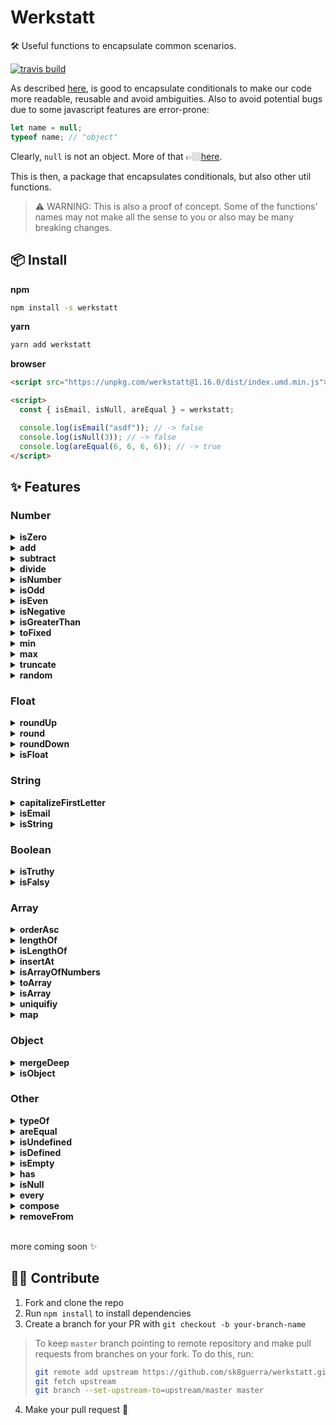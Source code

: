 # Werkstatt

🛠 Useful functions to encapsulate common scenarios.

[![travis build](https://img.shields.io/travis/sk8guerra/werkstatt)](https://travis-ci.org/github/sk8Guerra/werkstatt)

As described [here](https://github.com/ryanmcdermott/clean-code-javascript#encapsulate-conditionals), is good to encapsulate conditionals to make our code more readable, reusable and avoid ambiguities. Also to avoid potential bugs due to some javascript features are error-prone:

```javascript
let name = null;
typeof name; // "object"
```

Clearly, `null` is not an object. More of that 👉🏼[here](https://2ality.com/2013/10/typeof-null.html).

This is then, a package that encapsulates conditionals, but also other util functions.

> ⚠️ WARNING: This is also a proof of concept. Some of the functions' names may not make all the sense to you or also may be many breaking changes.

## 📦 Install

**npm**

```bash
npm install -s werkstatt
```

**yarn**

```bash
yarn add werkstatt
```

**browser**

```html
<script src="https://unpkg.com/werkstatt@1.16.0/dist/index.umd.min.js"></script>

<script>
  const { isEmail, isNull, areEqual } = werkstatt;

  console.log(isEmail("asdf")); // -> false
  console.log(isNull(3)); // -> false
  console.log(areEqual(6, 6, 6, 6)); // -> true
</script>
```

## ✨ Features

### Number

<details>
<summary><strong>isZero</strong></summary>

##### Arguments

| argument | type   | description                      | returns |
| -------- | ------ | -------------------------------- | ------- |
| value    | number | will be tested if it is 0 or not | boolean |

```javascript
const { isZero } = require("werkstatt");

isZero(7); // -> false
isZero(0); // -> true
```


</details>

<details>
<summary><strong>add</strong></summary>

##### Arguments

| argument | type   | description                          | returns |
| -------- | ------ | ------------------------------------ | ------- |
| values   | number | either an array of numbers or n args | number  |

```javascript
const { add } = require("werkstatt");

add(3, 6, 11); // -> 20
const numbers = [1, 2, 3];
add(...numbers); // -> 6

// or just pass the array
add(numbers); // -> 6
```

</details>

<details>
<summary><strong>subtract</strong></summary>

##### Arguments

| argument | type   | description                      | returns |
| -------- | ------ | -------------------------------- | ------- |
| values   | number | numbers that will be subtrtacted | number  |

```javascript
const { subtract } = require("werkstatt");

subtract(6, 3); // -> 3
```

> NOTE: currently it only supports two numbers as paremeters.

</details>

<details>
<summary><strong>divide</strong></summary>

##### Arguments

| argument | type   | description                   | returns |
| -------- | ------ | ----------------------------- | ------- |
| dividend | number | the dividend of the operation | number  |
| divider  | number | the divider of the operation  | number  |

```javascript
const { divide } = require("werkstatt");

divide(100, 2); // -> 50
divide(10, 5); // -> 2
```

</details>

<details>
<summary><strong>isNumber</strong></summary>

##### Arguments

| argument | type | description                           | returns |
| -------- | ---- | ------------------------------------- | ------- |
| value    | any  | will be tested if it is number or not | boolean |

```javascript
const { isNumber } = require("werkstatt");

isNumber(54); // -> true
isNumber({ hola: "adios" }); // -> false
isNumber([]); // -> false
isNumber(""); // -> false
isNumber(3); // -> true
isNumber(true); // -> false
```

> NOTE: this is an implementation of [is-number](https://www.npmjs.com/package/is-number) package.

</details>

<details>
<summary><strong>isOdd</strong></summary>

##### Arguments

| argument | type   | description                               | returns |
| -------- | ------ | ----------------------------------------- | ------- |
| value    | number | will be tested if it is odd number or not | boolean |

```javascript
const { isOdd } = require("werkstatt");

isOdd(7); // -> true
isOdd(4); // -> false
```

> NOTE: this is an implementation of [is-odd](https://www.npmjs.com/package/is-odd) package.

</details>

<details>
<summary><strong>isEven</strong></summary>

##### Arguments

| argument | type   | description                                | returns |
| -------- | ------ | ------------------------------------------ | ------- |
| value    | number | will be tested if it is even number or not | boolean |

```javascript
const { isEven } = require("werkstatt");

isEven(7); // -> false
isEven(4); // -> true
```

> NOTE: this is an implementation of [is-even](https://www.npmjs.com/package/is-even) package.

</details>

<details>
<summary><strong>isNegative</strong></summary>

##### Arguments

| argument | type   | description                                    | returns |
| -------- | ------ | ---------------------------------------------- | ------- |
| value    | number | will be tested if it is negative number or not | boolean |

```javascript
const { isNegative } = require("werkstatt");

isNegative(-54); // -> true
isNegative(4); // -> false
```

</details>

<details>
<summary><strong>isGreaterThan</strong></summary>

##### Arguments

| argument       | type   | description                  | returns |
| -------------- | ------ | ---------------------------- | ------- |
| firstArgument  | number | first value to be evaluated  | boolean |
| secondArgument | number | second value to be evaluated | boolean |

```javascript
const { isGreaterThan } = require("werkstatt");

isGreaterThan(100, 50); // -> true
isGreaterThan(1, 50); // -> false
```

</details>

<details>
<summary><strong>toFixed</strong></summary>

##### Arguments

| argument  | type   | description                |
| --------- | ------ | -------------------------- |
| value     | number | number to convert          |
| precision | number | desired amount of decimals |

```javascript
const { toFixed } = require("werkstatt");

toFixed(3.14, 4); // -> '3.1400'
toFixed(5.1346, 3); // -> '5.135'
```

</details>

<details>
<summary><strong>min</strong></summary>

##### Arguments

| argument | type                             | description                        |
| -------- | -------------------------------- | ---------------------------------- |
| value    | array of numbers or several args | where to look for the lowest value |

```javascript
const { min } = require("werkstatt");

min(264, 736, 223, 979, 124); // -> 124
min([543, 333, 22, 1865, 976]); // -> 22
```

</details>

<details>
<summary><strong>max</strong></summary>

##### Arguments

| argument | type                             | description                         |
| -------- | -------------------------------- | ----------------------------------- |
| value    | array of numbers or several args | where to look for the highest value |

```javascript
const { max } = require("werkstatt");

max(264, 736, 223, 979, 124); // -> 979
max([543, 333, 22, 1865, 976]); // -> 1865
```

</details>

<details>
<summary><strong>truncate</strong></summary>

##### Arguments

| argument | type   | description                                  |
| -------- | ------ | -------------------------------------------- |
| value    | number | float number where decimales will be removed |

```javascript
const { truncate } = require("werkstatt");

truncate(123.4567); // -> 123
```

</details>

<details>
<summary><strong>random</strong></summary>

##### Arguments

| argument  | type   | description                |
| --------- | ------ | -------------------------- |
| lower     | number | lower number desired       |
| upper     | number | upper number desired       |
| precision | number | amount of decimals desired |

```javascript
const { random } = require("werkstatt");

random(5, 10, 2); // -> 9.32
```

</details>

### Float

<details>
<summary><strong>roundUp</strong></summary>

##### Arguments

| argument | type  |
| -------- | ----- |
| number   | float |

```javascript
const { roundUp } = require("werkstatt");

roundUp(3.2); // -> 4
```

</details>

<details>
<summary><strong>round</strong></summary>

##### Arguments

| argument | type  |
| -------- | ----- |
| number   | float |

```javascript
const { round } = require("werkstatt");

round(5.95); // -> 6
round(5.5); // -> 6
round(5.05); // -> 5
```

</details>

<details>
<summary><strong>roundDown</strong></summary>

##### Arguments

| argument | type  |
| -------- | ----- |
| number   | float |

```javascript
const { roundDown } = require("werkstatt");

roundDown(3.8); // -> 3
```

</details>

<details>
<summary><strong>isFloat</strong></summary>

##### Arguments

| argument | type          | description                       | returns |
| -------- | ------------- | --------------------------------- | ------- |
| value    | number, float | will be tested if is or not float | boolean |

```javascript
const { isFloat } = require("werkstatt");

isFloat(6); // -> false
isFloat(6.5); // -> true
```

</details>

### String

<details>
<summary><strong>capitalizeFirstLetter</strong></summary>

##### Arguments

| argument | type   | description                       | returns |
| -------- | ------ | --------------------------------- | ------- |
| value    | string | string to capitalize first letter | string  |

```javascript
const { capitalizeFirstLetter } = require("werkstatt");

capitalizeFirstLetter("hola"); // -> 'Hola'
capitalizeFirstLetter("adios"); // -> 'Adios'
```

> NOTE: this is an implementation of a [Flavio's function](https://flaviocopes.com/how-to-uppercase-first-letter-javascript/)

</details>

<details>
<summary><strong>isEmail</strong></summary>

##### Arguments

| argument | type   | description                                    | returns |
| -------- | ------ | ---------------------------------------------- | ------- |
| value    | string | will be tested if it satisfies an email format | boolean |

```javascript
const { isEmail } = require("werkstatt");

isEmail("a@a.c"); // -> false
isEmail("a@a.co"); // -> true
```

> Best regex [found out there](https://stackoverflow.com/questions/46155/how-to-validate-an-email-address-in-javascript).

</details>

<details>
<summary><strong>isString</strong></summary>

##### Arguments

| argument | type | description                          | returns |
| -------- | ---- | ------------------------------------ | ------- |
| value    | any  | whether or not the value is a string | boolean |

```javascript
const { isString } = require("werkstatt");

isString("Hola"); // -> true
isString([3]); // -> false
```

</details>

### Boolean

<details>
<summary><strong>isTruthy</strong></summary>

> Whenever JavaScript expects a boolean value (e.g. for the condition of an `if` statement), any value can be used. It will be interpreted as either `true` or `false`. The following values are interpreted as `false`:
>
> - undefined, null
> - **Boolean**: false
> - **Number**: -0, NaN
> - **String**: ''
>
> Speaking JavaScript by Alex Rauschmayer

That means that those values _tend to_ to be false. So if you pass as parameter to `isTruthy` function any of those values, it will return `false`. All other values are considered `true`.

```javascript
const { isTruthy } = require('werkstatt');

isTruthy(3); // -> true
isTruthy({}); // -> true

isTruthy(undefined); // -> false
isTruthy(null); // -> false
isTruthy(false); // -> false
isTruthy(Number('hola')); // -> false
isTruthy(0); // -> false
isTruthy(-0); // -> false
isTruthy(''); // -> false
```

</details>

<details>
<summary><strong>isFalsy</strong></summary>

Exactly the opposite of `isTruthy`.

```javascript
const { isFalsy } = require('werkstatt');

isFalsy(3); // -> false
isFalsy(null); // -> true

```

</details>

### Array

<details>
<summary><strong>orderAsc</strong></summary>

##### Arguments

| argument | type          | description                           | returns         |
| -------- | ------------- | ------------------------------------- | --------------- |
| value    | array<number> | will order the list in ascending mode | array (ordened) |

```javascript
const { orderAsc } = require("werkstatt");

orderAsc([8, 10, 6]); // -> [6, 8, 10]
```

> NOTE: this is an implementation of [quicksort algorithm](https://en.wikipedia.org/wiki/Quicksort)

</details>

<details>
<summary><strong>lengthOf</strong></summary>

##### Arguments

| argument | type                | description                   | returns |
| -------- | ------------------- | ----------------------------- | ------- |
| value    | array, string, json | length of the passed argument | number  |

```javascript
const { lengthOf } = require("werkstatt");

lengthOf([8, 10, 6]); // -> 3
```

</details>

<details>
<summary><strong>isLengthOf</strong></summary>

##### Arguments

| argument | type                | description                                                                               | returns |
| -------- | ------------------- | ----------------------------------------------------------------------------------------- | ------- |
| value    | array, string, json | test if the first argument has the desired length (that specified in the second argument) | boolean |

```javascript
const { isLengthOf } = require("werkstatt");

isLengthOf([8, 10, 6], 3); // -> true
isLengthOf("hola", 0); // -> false
isLengthOf({ name: "Jorge", lasName: "Guerra" }, 2); // -> true
```

</details>

<details>
<summary><strong>insertAt</strong></summary>

##### Arguments

| argument        | type | description                            |
| --------------- | ---- | -------------------------------------- |
| array           | any  | where the element will be inserted.    |
| index           | any  | at which the element will be inserted. |
| elementToInsert | any  | element to insert in the array.        |

```javascript
const { insertAt } = require("werkstatt");

insertAt([1, 2, 3], 1, 4); // -> [1, 4, 2, 3]
```

</details>

<details>
<summary><strong>isArrayOfNumbers</strong></summary>

##### Arguments

| argument | type   | description   | returns |
| -------- | ------ | ------------- | ------- |
| values   | number | array to test | boolean |

```javascript
const { isArrayOfNumbers } = require("werkstatt");

isArrayOfNumbers([3, 6, 11, "hola"]); // -> false
isArrayOfNumbers([1, 2, 3]); // -> true
```

</details>

<details>
<summary><strong>toArray</strong></summary>

##### Arguments

| argument                 | type | description       | returns |
| ------------------------ | ---- | ----------------- | ------- |
| arrayLikeObject/NodeList | any  | object to convert | array   |

```javascript
const { toArray } = require("werkstatt");

function testToArray() {
  console.log(arguments); // array like object -> [Arguments] { '0': 1, '1': 2, '2': 3 }
  return toArray(arguments);
}

testToArray(1, 2, 3); // -> [ 1, 2, 3 ]
```

</details>

<details>
<summary><strong>isArray</strong></summary>

##### Arguments

| argument | type | description                          | returns |
| -------- | ---- | ------------------------------------ | ------- |
| value    | any  | whether or not the value is an array | boolean |

```javascript
const { isArray } = require("werkstatt");

isArray("Hola"); // -> false
isArray([3]); // -> true
```

</details>

<details>
<summary><strong>uniquifiy</strong></summary>

##### Arguments

| argument | type  | description           | returns |
| -------- | ----- | --------------------- | ------- |
| array    | array | Array to be processed | array   |

```javascript
const { uniquify } = require("werkstatt");

const shoes = [
  { id: 1, name: "nikesb" },
  { id: 1, name: "nikesb" },
  { id: 2, name: "lakai" },
  { id: 2, name: "lakai" },
  { id: 3, name: "etnies" },
];

const unique = uniquify(shoes, (a, b) => a.id === b.id);

/*

[
  { id: 1, name: "nikesb" },
  { id: 2, name: "lakai" },
  { id: 3, name: "etnies" },
]

*/
```

</details>

<details>
<summary><strong>map</strong></summary>

##### Arguments

| argument  | type  | description                               |
| --------- | ----- | ----------------------------------------- |
| array     | array | Array to be processed                     |
| transform | func  | function to apply to element in the array |

```javascript
const { map } = require("werkstatt");

const numbers = [1, 2, 3];
map(numbers, (x) => x * 2); // -> [2, 4, 6]
```

</details>

### Object

<details>
<summary><strong>mergeDeep</strong></summary>

##### Arguments

| argument | type   |
| -------- | ------ |
| target   | object |
| source   | object |

```javascript
const { mergeDeep } = require("werkstatt");

const obj1 = {
  a: 1,
  b: 1,
  c: { x: 1, y: 1 },
  d: [1, 1],
};

const obj2 = {
  b: 2,
  c: { y: 2, z: 2 },
  d: [2, 2],
  e: 2,
};

mergeDeep(obj1, obj2);

/*

{ 
  a: 1, 
  b: 2, 
  c: { x: 1, y: 2, z: 2 }, 
  d: [ 1, 1, 2, 2 ], 
  e: 2 
};
*/
```

Author: [jhildenbiddle](https://stackoverflow.com/questions/27936772/how-to-deep-merge-instead-of-shallow-merge/48218209#48218209)

</details>

<details>
<summary><strong>isObject</strong></summary>

##### Arguments

| argument | type |
| -------- | ---- |
| obj      | any  |

```javascript
const { isObject } = require("werkstatt");

const obj1 = {
  a: 1,
  b: 1,
  c: { x: 1, y: 1 },
  d: [1, 1],
};

isObject(obj1); // -> true
```

</details>

### Other

<details>
<summary><strong>typeOf</strong></summary>

##### Arguments

| argument | type | description                         | returns |
| -------- | ---- | ----------------------------------- | ------- |
| value    | any  | will get the type of a passed value | string  |

```javascript
const { typeOf } = require("werkstatt");

typeOf(6.5); // -> float
typeOf([]); // -> array
typeOf({}); // -> object
typeOf(null); // -> 'null'
typeOf(undefined); // -> 'undefined'
typeOf("undefined"); // -> 'string'
typeOf(true); // -> 'boolean'
typeOf(() => {}); // -> 'function'
typeOf(6); // -> number
```

</details>

<details>
<summary><strong>areEqual</strong></summary>

##### Arguments

| argument | type | description     | returns |
| -------- | ---- | --------------- | ------- |
| n amount | any  | args to compare | boolean |

```javascript
const { areEqual } = require("werkstatt");

areEqual(100, 2); // -> false

var name;
areEqual(typeOf(name), "undefined"); // -> true

const numbers = [4, 3, 5, 7, 3, 9];
areEqual(...numbers); // -> false

const ages = [9, 9, 9, 9, 9];
areEqual(...ages); // -> true
```

> NOTE: This function supports primitive values only because objects are not compared by value but by reference.

</details>

<details>
<summary><strong>isUndefined</strong></summary>

##### Arguments

| argument | type | description                           | returns |
| -------- | ---- | ------------------------------------- | ------- |
| value    | any  | will be tested if is undefined or not | boolean |

```javascript
const { isUndefined } = require("werkstatt");

isUndefined(); // -> true
isUndefined("a@a.co"); // -> false
```

</details>

<details>
<summary><strong>isDefined</strong></summary>

##### Arguments

| argument | type | description                         | returns |
| -------- | ---- | ----------------------------------- | ------- |
| value    | any  | will be tested if is or not defined | boolean |

```javascript
const { isDefined } = require("werkstatt");

isDefined(100); // -> true
var name;
isDefined(name); // -> false

var age = null;
isDefined(age); // -> false
isDefined({}); // -> true
```

</details>

<details>
<summary><strong>isEmpty</strong></summary>

##### Arguments

| argument | type |
| -------- | ---- |
| param    | any  |

```javascript
const { isEmpty } = require("werkstatt");

isEmpty({}); // -> true
isEmpty({ hola: "adios" }); // -> false
isEmpty([]); // -> true
isEmpty(""); // -> true
isEmpty(3); // -> true
isEmpty(true); // -> true
```

> Note: `isEmpty` currently supports array, object and string only.

</details>

<details>
<summary><strong>has</strong></summary>

##### Arguments

| argument       | type   | description                  | returns |
| -------------- | ------ | ---------------------------- | ------- |
| firstArgument  | number | first value to be evaluated  | boolean |
| secondArgument | number | second value to be evaluated | boolean |

```javascript
const { has } = require("werkstatt");

has([3, 5], 3); // -> true
has(["Hola", "adios"], "true"); // -> false
has("Jorge", "e"); // -> true
```

</details>

<details>
<summary><strong>isNull</strong></summary>

##### Arguments

| argument | type | description           | returns |
| -------- | ---- | --------------------- | ------- |
| value    | any  | value to be evaluated | boolean |

```javascript
const { isNull } = require("werkstatt");

var name = null;
isNull(name); // -> true
isNull("Hola"); // -> false
```

</details>

<details>
<summary><strong>every</strong></summary>

##### Arguments

| argument | type  | description                           | returns |
| -------- | ----- | ------------------------------------- | ------- |
| args     | array | arguments to match to a specific type | boolean |

```javascript
const { every } = require("werkstatt");

every("adios" === "adios", "hola" === "hola").is.true; // -> true
every("adios", "hola").is.string; // -> true
every(1, 2).is.number; // -> true
```

</details>

<details>
<summary><strong>compose</strong></summary>

##### Arguments

| argument | type  | description              | returns  |
| -------- | ----- | ------------------------ | -------- |
| fns      | array | functions to be executed | function |

```javascript
const { compose } = require("werkstatt");

const h = (n) => n / 2;
const g = (n) => n + 1;
const f = (n) => n * 2;

compose(f, g, h)(20); // -> 22
```

</details>

<details>
<summary><strong>removeFrom</strong></summary>

##### Arguments

| argument | type          | description                  | returns                                   |
| -------- | ------------- | ---------------------------- | ----------------------------------------- |
| item     | array, object | item on where to remove from | copy of item with props or values removed |

```javascript
const { removeFrom } = require("werkstatt");

const object = {
  name: "Jorge",
  age: 20,
  sex: "M",
};
//  pass an array of props
const props = ["name", "sex"];
const newObject = removeFrom(object, props);

// or one prop as string
const newObject = removeFrom(object, "name");

// pass an array of values
const array = ["red", "blue", "pink"];
const values = ["blue", "red"];
const newArray = removeFrom(array, values);

// or one value as string
const array = ["red", "blue"];
const value = "blue";
const newArray = removeFrom(array, value);
```

</details>

<br />

more coming soon ✨

## 🙌🏽 Contribute

1. Fork and clone the repo
2. Run `npm install` to install dependencies
3. Create a branch for your PR with `git checkout -b your-branch-name`

> To keep `master` branch pointing to remote repository and make
> pull requests from branches on your fork. To do this, run:
>
> ```sh
> git remote add upstream https://github.com/sk8guerra/werkstatt.git
> git fetch upstream
> git branch --set-upstream-to=upstream/master master
> ```

4. Make your pull request 🥳
